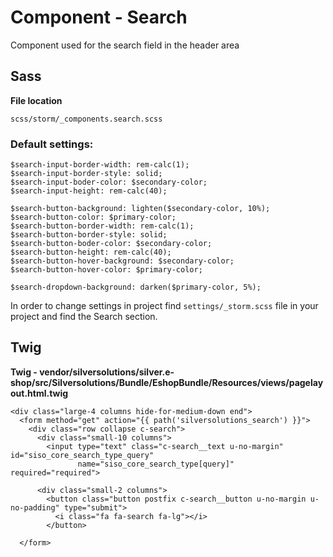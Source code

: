 # Component - Search

Component used for the search field in the header area

## Sass

**File location**

``` 
scss/storm/_components.search.scss
```

### Default settings:

``` 
$search-input-border-width: rem-calc(1);
$search-input-border-style: solid;
$search-input-boder-color: $secondary-color;
$search-input-height: rem-calc(40);

$search-button-background: lighten($secondary-color, 10%);
$search-button-color: $primary-color;
$search-button-border-width: rem-calc(1);
$search-button-border-style: solid;
$search-button-boder-color: $secondary-color;
$search-button-height: rem-calc(40);
$search-button-hover-background: $secondary-color;
$search-button-hover-color: $primary-color;

$search-dropdown-background: darken($primary-color, 5%);
```

In order to change settings in project find `settings/_storm.scss` file in your project and find the Search section.

## Twig

**Twig - vendor/silversolutions/silver.e-shop/src/Silversolutions/Bundle/EshopBundle/Resources/views/pagelayout.html.twig**

``` 
<div class="large-4 columns hide-for-medium-down end">
  <form method="get" action="{{ path('silversolutions_search') }}">
    <div class="row collapse c-search">
      <div class="small-10 columns">
        <input type="text" class="c-search__text u-no-margin" id="siso_core_search_type_query"
               name="siso_core_search_type[query]" required="required">
      
      <div class="small-2 columns">
        <button class="button postfix c-search__button u-no-margin u-no-padding" type="submit">
          <i class="fa fa-search fa-lg"></i>
        </button>

  </form>

```
